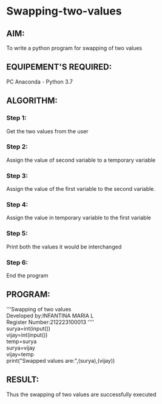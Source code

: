 # Swapping-two-values
## AIM:
To write a python program for swapping of two values
## EQUIPEMENT'S REQUIRED: 
PC
Anaconda - Python 3.7
## ALGORITHM: 
### Step 1:
Get the two values from the user
### Step 2: 
Assign the value of second variable to a temporary variable 
### Step 3: 
Assign the value of the first variable to the second variable.
### Step 4:  
Assign the value in temporary variable to the first variable
### Step 5: 
Print both the values it would be interchanged
### Step 6: 
End the program
## PROGRAM:
'''Swapping of two values\
Developed by:INFANTINA MARIA L\
Register Number:212223100013
''''\
surya=int(input())\
vijay=int(input())\
temp=surya\
surya=vijay\
vijay=temp\
print("Swapped values are:",(surya),(vijay))


## RESULT:
Thus the swapping of two values are successfully executed



